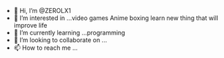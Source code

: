 - 👋 Hi, I’m @ZEROLX1
- 👀 I’m interested in ...video games Anime boxing learn new thing that will improve life 
- 🌱 I’m currently learning ...programming
- 💞️ I’m looking to collaborate on ...
- 📫 How to reach me ...

<!---
ZEROLX1/ZEROLX1 is a ✨ special ✨ repository because its `README.md` (this file) appears on your GitHub profile.
You can click the Preview link to take a look at your changes.
--->
